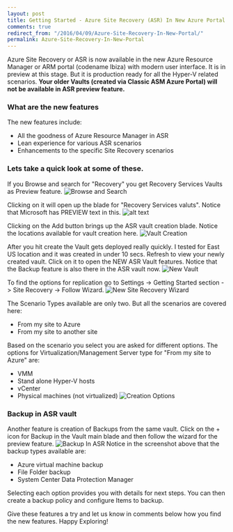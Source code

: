 ```yaml
---
layout: post
title: Getting Started - Azure Site Recovery (ASR) In New Azure Portal
comments: true
redirect_from: "/2016/04/09/Azure-Site-Recovery-In-New-Portal/"
permalink: Azure-Site-Recovery-In-New-Portal
---
```


Azure Site Recovery or ASR is now available in the new Azure Resource Manager or ARM portal (codename Ibiza) with modern user interface. It is in preview at this stage. But it is production ready for all the Hyper-V related scenarios.
**Your older Vaults (created via Classic ASM Azure Portal) will not be available in ASR preview feature.**

### What are the new features

The new features include:

* All the goodness of Azure Resource Manager in ASR
* Lean experience for various ASR scenarios
* Enhancements to the specific Site Recovery scenarios

### Lets take a quick look at some of these.

If you Browse and search for "Recovery" you get Recovery Services Vaults as Preview feature.
![Browse and Search](/assets/01ASRPreview/BrowseAndSearch.png "Browse and Search")

Clicking on it will open up the blade for "Recovery Services valuts". Notice that Microsoft has PREVIEW text in this.
![alt text](/assets/01ASRPreview/ASRVault.png "ASR Vault")

Clicking on the Add button brings up the ASR vault creation blade. Notice the locations available for vault creation here.
![Vault Creation](/assets/01ASRPreview/VaultCreation.png "Vault Creation")

After you hit create the Vault gets deployed really quickly. I tested for East US location and it was created in under 10 secs.
Refresh to view your newly created vault. Click on it to open the NEW ASR Vault features. Notice that the Backup feature is also there in the ASR vault now.
![New Vault](/assets/01ASRPreview/NewVault.png "New Vault")

To find the options for replication go to Settings -> Getting Started section -> Site Recovery -> Follow Wizard.
![New Site Recovery Wizard](/assets/01ASRPreview/GettingStarted.png "New Site Recovery Wizard")

The Scenario Types available are only two. But all the scenarios are covered here:

* From my site to Azure
* From my site to another site

Based on the scenario you select you are asked for different options. The options for Virtualization/Management Server type for "From my site to Azure" are:

* VMM
* Stand alone Hyper-V hosts
* vCenter
* Physical machines (not virtualized)
![Creation Options](/assets/01ASRPreview/CreationOptions.png "Creation Options")

### Backup in ASR vault
Another feature is creation of Backups from the same vault. Click on the + icon for Backup in the Vault main blade and then follow the wizard for the preview feature.
![Backup In ASR](/assets/01ASRPreview/BackupInASR.png "Backup In ASR")
Notice in the screenshot above that the backup types available are:

* Azure virtual machine backup
* File Folder backup
* System Center Data Protection Manager

Selecting each option provides you with details for next steps. You can then create a backup policy and configure Items to backup.

Give these features a try and let us know in comments below how you find the new features.
Happy Exploring!
